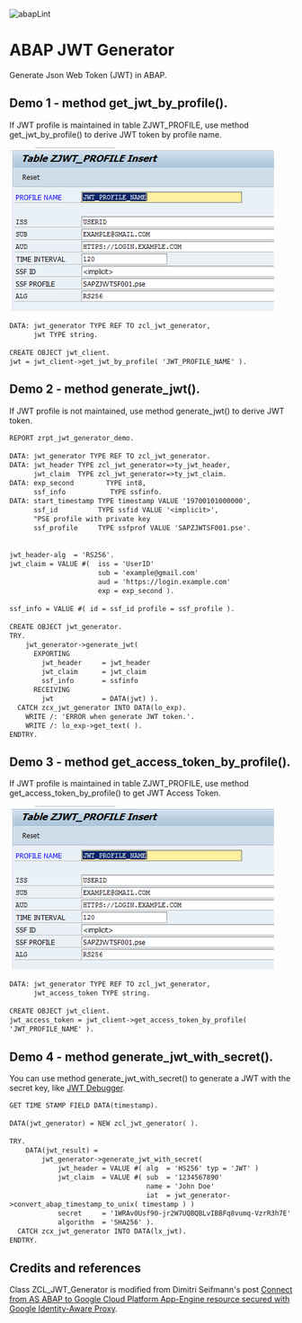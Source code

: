 ![abapLint](https://github.com/abapChaoLiu/abap_jwt_generator/workflows/abapLint/badge.svg?branch=master)

# ABAP JWT Generator
Generate Json Web Token (JWT) in ABAP.

## Demo 1 - method get_jwt_by_profile().

If JWT profile is maintained in table ZJWT_PROFILE, use method get_jwt_by_profile() to derive JWT token by profile name.

![JWT profile screenshot](/doc/jwt_profile.png)

```abap
DATA: jwt_generator TYPE REF TO zcl_jwt_generator,
      jwt TYPE string.

CREATE OBJECT jwt_client.
jwt = jwt_client->get_jwt_by_profile( 'JWT_PROFILE_NAME' ).
```      

## Demo 2 - method generate_jwt().
If JWT profile is not maintained, use method generate_jwt() to derive JWT token.

```abap
REPORT zrpt_jwt_generator_demo.

DATA: jwt_generator TYPE REF TO zcl_jwt_generator.
DATA: jwt_header TYPE zcl_jwt_generator=>ty_jwt_header,
      jwt_claim  TYPE zcl_jwt_generator=>ty_jwt_claim.
DATA: exp_second        TYPE int8,
      ssf_info           TYPE ssfinfo.
DATA: start_timestamp TYPE timestamp VALUE '19700101000000',
      ssf_id          TYPE ssfid VALUE '<implicit>',
      "PSE profile with private key
      ssf_profile     TYPE ssfprof VALUE 'SAPZJWTSF001.pse'.


jwt_header-alg  = 'RS256'.
jwt_claim = VALUE #(  iss = 'UserID'
                      sub = 'example@gmail.com'
                      aud = 'https://login.example.com'
                      exp = exp_second ).

ssf_info = VALUE #( id = ssf_id profile = ssf_profile ).

CREATE OBJECT jwt_generator.
TRY.
    jwt_generator->generate_jwt(
      EXPORTING
        jwt_header     = jwt_header
        jwt_claim      = jwt_claim
        ssf_info       = ssfinfo
      RECEIVING
        jwt            = DATA(jwt) ).
  CATCH zcx_jwt_generator INTO DATA(lo_exp).
    WRITE /: 'ERROR when generate JWT token.'.
    WRITE /: lo_exp->get_text( ).
ENDTRY.
```

## Demo 3 - method get_access_token_by_profile().

If JWT profile is maintained in table ZJWT_PROFILE, use method get_access_token_by_profile() to get JWT Access Token.

![JWT profile screenshot](/doc/jwt_profile.png)

```abap
DATA: jwt_generator TYPE REF TO zcl_jwt_generator,
      jwt_access_token TYPE string.

CREATE OBJECT jwt_client.
jwt_access_token = jwt_client->get_access_token_by_profile( 'JWT_PROFILE_NAME' ).
```

## Demo 4 - method generate_jwt_with_secret().
You can use method generate_jwt_with_secret() to generate a JWT with the secret key, like [JWT Debugger](https://jwt.io/#debugger-io).
```abap
GET TIME STAMP FIELD DATA(timestamp).

DATA(jwt_generator) = NEW zcl_jwt_generator( ).

TRY.
    DATA(jwt_result) =
        jwt_generator->generate_jwt_with_secret(
            jwt_header = VALUE #( alg  = 'HS256' typ = 'JWT' )
            jwt_claim  = VALUE #( sub  = '1234567890'
                                  name = 'John Doe'
                                  iat  = jwt_generator->convert_abap_timestamp_to_unix( timestamp ) )
            secret     = '1WRAv0Usf90-jr2W7UQBQBLvIBBFq8vumq-VzrR3h7E'
            algorithm  = 'SHA256' ).
  CATCH zcx_jwt_generator INTO DATA(lx_jwt).
ENDTRY.
```

## Credits and references

Class ZCL_JWT_Generator is modified from Dimitri Seifmann's post [Connect from AS ABAP to Google Cloud Platform App-Engine resource secured with Google Identity-Aware Proxy](https://blogs.sap.com/2019/11/10/connect-from-as-abap-to-google-cloud-platform-app-engine-resource-secured-with-google-identity-aware-proxy/).
